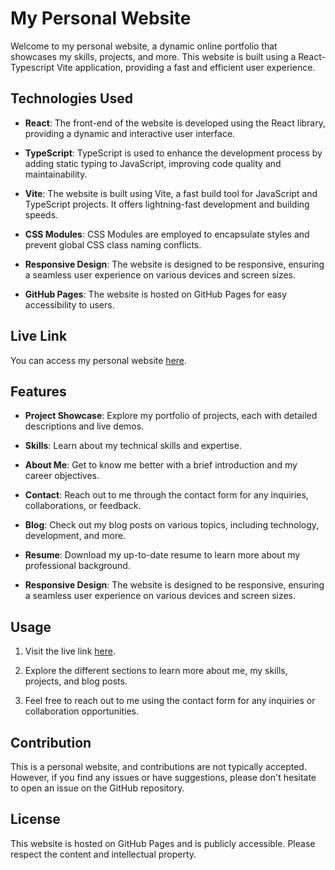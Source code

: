 # My Personal Website

Welcome to my personal website, a dynamic online portfolio that showcases my skills, projects, and more. This website is built using a React-Typescript Vite application, providing a fast and efficient user experience. 

## Technologies Used

- **React**: The front-end of the website is developed using the React library, providing a dynamic and interactive user interface.

- **TypeScript**: TypeScript is used to enhance the development process by adding static typing to JavaScript, improving code quality and maintainability.

- **Vite**: The website is built using Vite, a fast build tool for JavaScript and TypeScript projects. It offers lightning-fast development and building speeds.

- **CSS Modules**: CSS Modules are employed to encapsulate styles and prevent global CSS class naming conflicts.

- **Responsive Design**: The website is designed to be responsive, ensuring a seamless user experience on various devices and screen sizes.

- **GitHub Pages**: The website is hosted on GitHub Pages for easy accessibility to users.

## Live Link

You can access my personal website [here](https://vivekmaurya.me).

## Features

- **Project Showcase**: Explore my portfolio of projects, each with detailed descriptions and live demos.

- **Skills**: Learn about my technical skills and expertise.

- **About Me**: Get to know me better with a brief introduction and my career objectives.

- **Contact**: Reach out to me through the contact form for any inquiries, collaborations, or feedback.

- **Blog**: Check out my blog posts on various topics, including technology, development, and more.

- **Resume**: Download my up-to-date resume to learn more about my professional background.

- **Responsive Design**: The website is designed to be responsive, ensuring a seamless user experience on various devices and screen sizes.

## Usage

1. Visit the live link [here](https://vivekmaurya.me).

2. Explore the different sections to learn more about me, my skills, projects, and blog posts.

3. Feel free to reach out to me using the contact form for any inquiries or collaboration opportunities.


## Contribution

This is a personal website, and contributions are not typically accepted. However, if you find any issues or have suggestions, please don't hesitate to open an issue on the GitHub repository.

## License

This website is hosted on GitHub Pages and is publicly accessible. Please respect the content and intellectual property.


